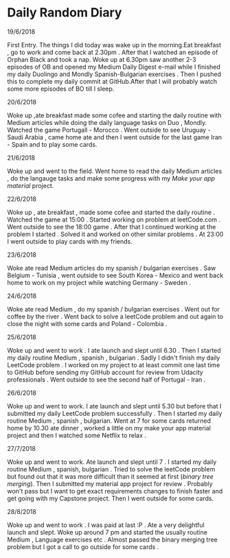 # Daily Random Diary   

19/6/2018

First Entry. The things I did today was wake up in the morning.Eat breakfast , go to work and come back at 2.30pm . After that I watched an episode of Orphan Black and took a nap. Woke up at 6.30pm saw another 2-3 episodes of OB and opened my Medium Daily Digest e-mail while I finished my daily Duolingo and Mondly Spanish-Bulgarian exercises . Then I pushed this to complete my daily commit at GitHub.After that I will probably watch some more episodes of BO till I sleep.

20/6/2018

Woke up ,ate breakfast made some cofee and starting the daily routine with Medium articles while doing the  daily language tasks on Duo , Mondly. Watched the game Portugall - Morocco . Went outside to see Uruguay - Saudi Arabia , came home ate and then I went outside for the last game Iran - Spain and to play some cards.

21/6/2018

Woke up and went to the field. Went home to read the daily Medium articles , do the langauge tasks and make some progress with my *Make your app material* project.

22/6/2018

Woke up , ate breakfast , made some cofee and started the daily routine . Watched the game at 15:00 . Started working on problem at leetCode.com . Went outside to see the 18:00 game . After that I continued working at the problem I started . Solved it and worked on other similar problems . At 23:00 I went outside to play cards with my friends.

23/6/2018

Woke ate read Medium articles do my spanish / bulgarian exercises . Saw Belgium - Tunisia , went outside to see South Korea - Mexico and went back home to work on my project while watching Germany - Sweden .

24/6/2018

Woke ate read Medium , do my spanish / bulgarian exercises . Went out for coffee by the river . Went back to solve a leetCode problem and out again to close the night with some cards and Poland - Colombia .

25/6/2018

Woke up and went to work . I ate launch and slept until 6.30 . Then I started my daily routine Medium , spanish , bulgarian . Sadly I didn't finish my daily LeetCode problem . I worked on my project to at least commit one last time to GitHub before sending my GitHub account for review from Udacity professionals . Went outside to see the second half of Portugal - Iran .

26/6/2018

Woke up and went to work. I ate launch and slept until 5.30 but before that I submitted my daily LeetCode problem successfully . Then I started my daily routine Medium , spanish , bulgarian. Went at 7 for some cards returned home by 10.30 ate dinner , worked a little on my make your app material project and then I watched some Netflix to relax .

27/7/2018

Woke up and went to work. Ate launch and slept until 7 . I started my daily routine Medium , spanish, bulgarian . Tried to solve the leetCode problem but found out that it was more difficult than it seemed at first (*binary tree merging*). Then I submitted my material app project for review . Probably won't pass but I want to get exact requirements changes to finish faster and get going with my Capstone project. Then I went outside for some cards.

28/8/2018

Woke up and went to work . I was paid at last :P . Ate a very delightful launch and slept. Woke up around 7 pm and started the usually routine Medium , Language exercises etc . Almost passed the binary merging tree problem but I got a call to go outside for some cards .
